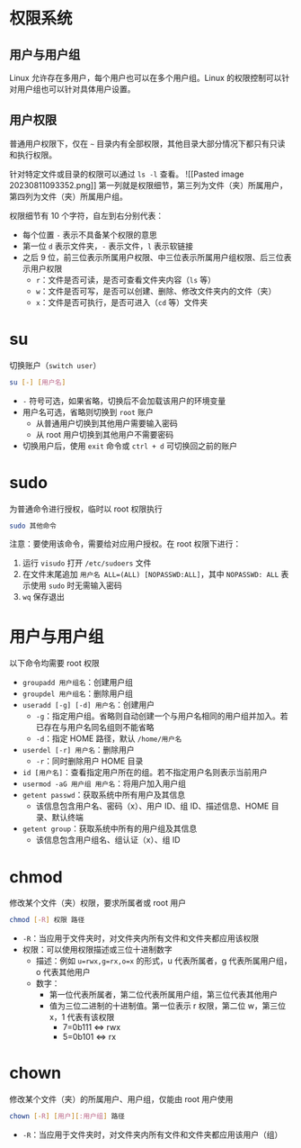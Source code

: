 # 权限系统
## 用户与用户组

Linux 允许存在多用户，每个用户也可以在多个用户组。Linux 的权限控制可以针对用户组也可以针对具体用户设置。
## 用户权限

普通用户权限下，仅在 `~` 目录内有全部权限，其他目录大部分情况下都只有只读和执行权限。

针对特定文件或目录的权限可以通过 `ls -l` 查看。
![[Pasted image 20230811093352.png]]
第一列就是权限细节，第三列为文件（夹）所属用户，第四列为文件（夹）所属用户组。

权限细节有 10 个字符，自左到右分别代表：
- 每个位置 `-` 表示不具备某个权限的意思
- 第一位 `d` 表示文件夹，`-` 表示文件，`l` 表示软链接
- 之后 9 位，前三位表示所属用户权限、中三位表示所属用户组权限、后三位表示用户权限
	- `r`：文件是否可读，是否可查看文件夹内容（`ls` 等）
	- `w`：文件是否可写，是否可以创建、删除、修改文件夹内的文件（夹）
	- `x`：文件是否可执行，是否可进入（`cd` 等）文件夹
# su

切换账户（`switch user`）

```bash
su [-] [用户名]
```

- `-` 符号可选，如果省略，切换后不会加载该用户的环境变量
- 用户名可选，省略则切换到 `root` 账户
	- 从普通用户切换到其他用户需要输入密码
	- 从 root 用户切换到其他用户不需要密码
- 切换用户后，使用 `exit` 命令或 `ctrl + d` 可切换回之前的账户
# sudo

为普通命令进行授权，临时以 root 权限执行

```bash
sudo 其他命令
```

注意：要使用该命令，需要给对应用户授权。在 root 权限下进行：
1. 运行 `visudo` 打开 `/etc/sudoers` 文件
2. 在文件末尾追加 `用户名 ALL=(ALL) [NOPASSWD:ALL]`，其中 `NOPASSWD: ALL` 表示使用 `sudo` 时无需输入密码 
3. `wq` 保存退出
# 用户与用户组

以下命令均需要 root 权限
- `groupadd 用户组名`：创建用户组
- `groupdel 用户组名`：删除用户组
- `useradd [-g] [-d] 用户名`：创建用户
	- `-g`：指定用户组。省略则自动创建一个与用户名相同的用户组并加入。若已存在与用户名同名组则不能省略
	- `-d`：指定 HOME 路径，默认 `/home/用户名`
- `userdel [-r] 用户名`：删除用户
	- `-r`：同时删除用户 HOME 目录
- `id [用户名]`：查看指定用户所在的组。若不指定用户名则表示当前用户
- `usermod -aG 用户组 用户名`：将用户加入用户组
- `getent passwd`：获取系统中所有用户及其信息
	- 该信息包含用户名、密码（x）、用户 ID、组 ID、描述信息、HOME 目录、默认终端
- `getent group`：获取系统中所有的用户组及其信息
	- 该信息包含用户组名、组认证（x）、组 ID
# chmod

修改某个文件（夹）权限，要求所属者或 root 用户

```bash
chmod [-R] 权限 路径
```
- `-R`：当应用于文件夹时，对文件夹内所有文件和文件夹都应用该权限
- 权限：可以使用权限描述或三位十进制数字
	- 描述：例如 `u=rwx,g=rx,o=x` 的形式，u 代表所属者，g 代表所属用户组，o 代表其他用户
	- 数字：
		- 第一位代表所属者，第二位代表所属用户组，第三位代表其他用户
		- 值为三位二进制的十进制值。第一位表示 r 权限，第二位 w，第三位 x，1 代表有该权限
			- 7=0b111 <=> rwx
			- 5=0b101 <=> rx
# chown

修改某个文件（夹）的所属用户、用户组，仅能由 root 用户使用

```bash
chown [-R] [用户][:用户组] 路径
```
- `-R`：当应用于文件夹时，对文件夹内所有文件和文件夹都应用该用户（组）